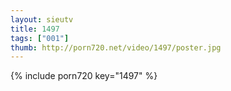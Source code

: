 ```yaml
--- 
layout: sieutv
title: 1497
tags: ["001"]
thumb: http://porn720.net/video/1497/poster.jpg
---
```

{% include porn720 key="1497" %} 
